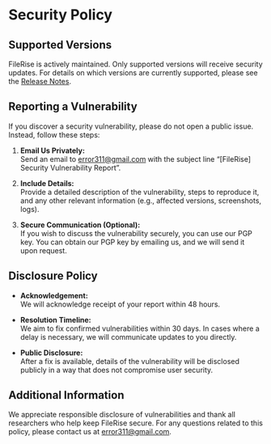 # Security Policy

## Supported Versions

FileRise is actively maintained. Only supported versions will receive security updates. For details on which versions are currently supported, please see the [Release Notes](https://github.com/error311/FileRise/releases).

## Reporting a Vulnerability

If you discover a security vulnerability, please do not open a public issue. Instead, follow these steps:

1. **Email Us Privately:**  
   Send an email to [error311@gmail.com](mailto:error311@gmail.com) with the subject line “[FileRise] Security Vulnerability Report”.

2. **Include Details:**  
   Provide a detailed description of the vulnerability, steps to reproduce it, and any other relevant information (e.g., affected versions, screenshots, logs).

3. **Secure Communication (Optional):**  
   If you wish to discuss the vulnerability securely, you can use our PGP key. You can obtain our PGP key by emailing us, and we will send it upon request.

## Disclosure Policy

- **Acknowledgement:**  
  We will acknowledge receipt of your report within 48 hours.
  
- **Resolution Timeline:**  
  We aim to fix confirmed vulnerabilities within 30 days. In cases where a delay is necessary, we will communicate updates to you directly.

- **Public Disclosure:**  
  After a fix is available, details of the vulnerability will be disclosed publicly in a way that does not compromise user security.

## Additional Information

We appreciate responsible disclosure of vulnerabilities and thank all researchers who help keep FileRise secure. For any questions related to this policy, please contact us at [error311@gmail.com](mailto:error311@gmail.com).
